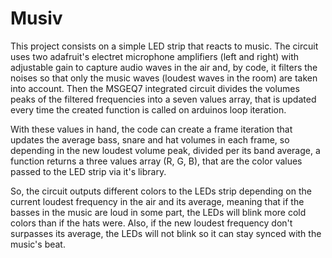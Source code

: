 # Musiv

This project consists on a simple LED strip that reacts to music. The circuit uses two adafruit's electret microphone amplifiers (left and right) with adjustable gain to capture audio waves in the air and, by code, it filters the noises so that only the music waves (loudest waves in the room) are taken into account. Then the MSGEQ7 integrated circuit divides the volumes peaks of the filtered frequencies into a seven values array, that is updated every time the created function is called on arduinos loop iteration.

With these values in hand, the code can create a frame iteration that updates the average bass, snare and hat volumes in each frame, so depending in the new loudest volume peak, divided per its band average, a function returns a three values array (R, G, B), that are the color values passed to the LED strip via it's library. 

So, the circuit outputs different colors to the LEDs strip depending on the current loudest frequency in the air and its average, meaning that if the basses in the music are loud in some part, the LEDs will blink more cold colors than if the hats were. Also, if the new loudest frequency don't surpasses its average, the LEDs will not blink so it can stay synced with the music's beat.    
